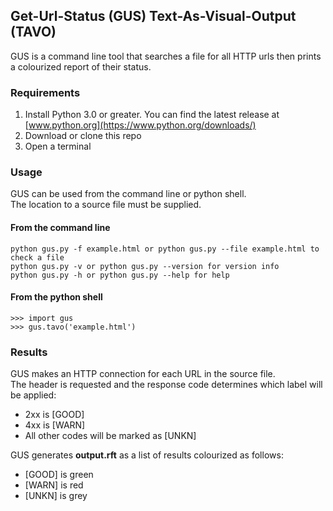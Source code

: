 ## Get-Url-Status (GUS) Text-As-Visual-Output (TAVO)
GUS is a command line tool that searches a file for all HTTP urls then prints a colourized report of their status.
### Requirements
1. Install Python 3.0 or greater. You can find the latest release at [www.python.org](https://www.python.org/downloads/)
2. Download or clone this repo
3. Open a terminal
### Usage
GUS can be used from the command line or python shell.\
The location to a source file must be supplied.
#### From the command line
```
python gus.py -f example.html or python gus.py --file example.html to check a file
python gus.py -v or python gus.py --version for version info
python gus.py -h or python gus.py --help for help

```
#### From the python shell
```
>>> import gus
>>> gus.tavo('example.html')
```
### Results
GUS makes an HTTP connection for each URL in the source file.\
The header is requested and the response code determines which label will be applied:
* 2xx is [GOOD]
* 4xx is [WARN]
* All other codes will be marked as [UNKN]

GUS generates **output.rft** as a list of results colourized as follows:
* [GOOD] is green 
* [WARN] is red
* [UNKN] is grey
